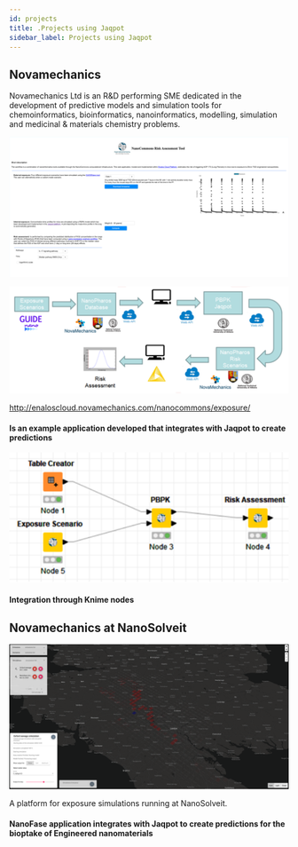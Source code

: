 ```yaml
---
id: projects
title: .Projects using Jaqpot
sidebar_label: Projects using Jaqpot
---
```


## Novamechanics

Novamechanics Ltd is an R&D performing SME dedicated in the development of predictive models and simulation tools for chemoinformatics, bioinformatics, nanoinformatics, modelling, simulation and medicinal & materials chemistry problems. 


![Nova](./assets/novam.png)

![Nova1](./assets/novam2.png)

http://enaloscloud.novamechanics.com/nanocommons/exposure/


#### Is an example application developed that integrates with Jaqpot to create predictions

![Nova1](./assets/novam1.png)


#### Integration through Knime nodes

## Novamechanics at NanoSolveit

![NovaFase](./assets/NanoFase.png)

A platform for exposure simulations running at NanoSolveit.

#### NanoFase application integrates with Jaqpot to create predictions for the bioptake of Engineered nanomaterials